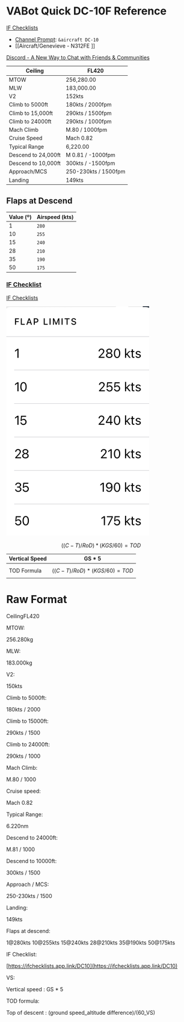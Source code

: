 # VABot Quick DC-10F Reference

[IF Checklists](https://ifchecklists.app.link/DC10)

- [Channel Prompt](https://discord.com/channels/762513065223782441/851808030265311303/1060150524466434089): `&aircraft DC-10`
- [[Aircraft/Genevieve - N312FE ]]

[Discord - A New Way to Chat with Friends & Communities](https://discord.com/channels/762513065223782441/851808030265311303/1060150526341292082)

| **Ceiling**         | **FL420**            |
| ------------------- | -------------------- |
| MTOW                | 256,280.00           |
| MLW                 | 183,000.00           |
| V2                  | 152kts               |
| Climb to 5000ft     | 180kts / 2000fpm     |
| Climb to 15,000ft   | 290kts / 1500fpm     |
| Climb to 24000ft    | 290kts / 1000fpm     |
| Mach Climb          | M.80 / 1000fpm       |
| Cruise Speed        | Mach 0.82            |
| Typical Range       | 6,220.00             |
| Descend to 24,000ft | M 0.81 / -1000fpm    |
| Descend to 10,000ft | 300kts / -1500fpm    |
| Approach/MCS        | 250-230kts / 1500fpm |
| Landing             | 149kts               |

## Flaps at Descend

| **Value (º)** | **Airspeed (kts)** |
| ------------- | ------------------ |
| 1             | `280`              |
| 10            | `255`              |
| 15            | `240`              |
| 28            | `210`              |
| 35            | `190`              |
| 50            | `175`              |

### [IF Checklist](https://ifchecklists.app.link/DC10)

[IF Checklists](https://ifchecklists.app.link/DC10)

![Image.png](VABot%20Quick%20DC-10F%20Reference.assets/Image.png)

$$
((C-T)/RoD)*(KGS/60)=TOD
$$

| Vertical Speed | GS * 5                       |
| -------------- | ---------------------------- |
| TOD Formula    | $$((C-T)/RoD)*(KGS/60)=TOD$$ |

# Raw Format

CeilingFL420

MTOW:

256.280kg

MLW:

183.000kg

V2:

150kts

Climb to 5000ft:

180kts / 2000

Climb to 15000ft:

290kts / 1500

Climb to 24000ft:

290kts / 1000

Mach Climb:

M.80 / 1000

Cruise speed:

Mach 0.82

Typical Range:

6.220nm

Descend to 24000ft:

M.81 / 1000

Descend to 10000ft:

300kts / 1500

Approach / MCS:

250-230kts / 1500

Landing:

149kts

Flaps at descend:

1@280kts 10@255kts 15@240kts 28@210kts 35@190kts 50@175kts

IF Checklist:

[https://ifchecklists.app.link/DC10](https://ifchecklists.app.link/DC10)

VS:

Vertical speed : GS * 5

TOD formula:

Top of descent : (ground speed_altitude difference)/(60_VS)

